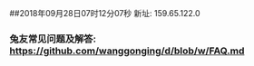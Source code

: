 ##2018年09月28日07时12分07秒 新址: 159.65.122.0
### 兔友常见问题及解答: https://github.com/wanggonging/d/blob/w/FAQ.md
